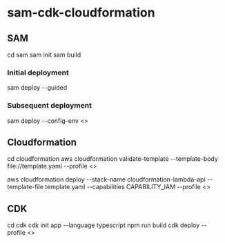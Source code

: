 # sam-cdk-cloudformation

## SAM
cd sam
sam init
sam build

### Initial deployment
sam deploy --guided

### Subsequent deployment
sam deploy --config-env <<profile name>>

## Cloudformation
cd cloudformation
aws cloudformation validate-template --template-body file://template.yaml --profile <<profile name>>

aws cloudformation deploy --stack-name cloudformation-lambda-api --template-file template.yaml --capabilities CAPABILITY_IAM --profile <<profile name>>


## CDK
cd cdk
cdk init app --language typescript
npm run build
cdk deploy --profile <<profile name>>
